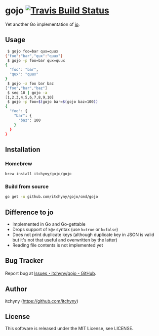 # gojo [![Travis Build Status](https://travis-ci.org/itchyny/gojo.svg?branch=master)](https://travis-ci.org/itchyny/gojo)
Yet another Go implementation of [jo](https://github.com/jpmens/jo).

## Usage
```sh
 $ gojo foo=bar qux=quux
{"foo":"bar","qux":"quux"}
 $ gojo -p foo=bar qux=quux
{
  "foo": "bar",
  "qux": "quux"
}
 $ gojo -a foo bar baz
["foo","bar","baz"]
 $ seq 10 | gojo -a
[1,2,3,4,5,6,7,8,9,10]
 $ gojo -p foo=$(gojo bar=$(gojo baz=100))
{
  "foo": {
    "bar": {
      "baz": 100
    }
  }
}
```

## Installation
### Homebrew
```sh
brew install itchyny/gojo/gojo
```

### Build from source
```bash
go get -u github.com/itchyny/gojo/cmd/gojo
```

## Difference to jo
- Implemented in Go and Go-gettable
- Drops support of `k@v` syntax (use `k=true` or `k=false`)
- Does not print duplicate keys (although duplicate key in JSON is valid but it's not that useful and overwritten by the latter)
- Reading file contents is not implemented yet

## Bug Tracker
Report bug at [Issues・itchyny/gojo - GitHub](https://github.com/itchyny/gojo/issues).

## Author
itchyny (https://github.com/itchyny)

## License
This software is released under the MIT License, see LICENSE.
